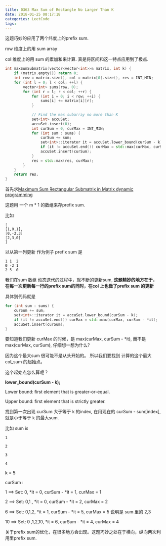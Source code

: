 ```yaml
---
title: 0363 Max Sum of Rectangle No Larger Than K
date: 2018-01-25 08:17:18
categories: LeetCode
tags:
---
```


这题巧妙的应用了两个纬度上的prefix sum.

row 维度上的用 sum array

col 维度上的用 sum 的累加和来计算. 真是将区间和这一特点应用到了极点.

```cpp
int maxSumSubmatrix(vector<vector<int>>& matrix, int k) {
    if (matrix.empty()) return 0;
    int row = matrix.size(), col = matrix[0].size(), res = INT_MIN;
    for (int l = 0; l < col; ++l) {
        vector<int> sums(row, 0);
        for (int r = l; r < col; ++r) {
            for (int i = 0; i < row; ++i) {
                sums[i] += matrix[i][r];
            }
            
            // Find the max subarray no more than K 
            set<int> accuSet;
            accuSet.insert(0);
            int curSum = 0, curMax = INT_MIN;
            for (int sum : sums) {
                curSum += sum;
                set<int>::iterator it = accuSet.lower_bound(curSum - k);
                if (it != accuSet.end()) curMax = std::max(curMax, curSum - *it);
                accuSet.insert(curSum);
            }
            res = std::max(res, curMax);
        }
    }
    return res;
}
```
首先求[Maximum Sum Rectangular Submatrix in Matrix dynamic programming](https://www.youtube.com/watch?v=yCQN096CwWM)


这题用 一个 m * 1 的数组来存prefix sum. 

比如
```text
[
[1,0,1],
[0,-2,3]
[2,3,0]
]
```

以从第一列更新 作为例子
prefix sum 是 
```text
1 1  2
0 -2 1
2 5  0
```
我们在sum 数组 动态迭代的过程中，就不断的更新sum, 
**这题精妙的地方在于，在每一次更新每一行的prefix sum的同时，在col 上也做了prefix sum 的更新**

具体到代码就是

```cpp
for (int sum : sums) {
    curSum += sum;
    set<int>::iterator it = accuSet.lower_bound(curSum - k);
    if (it != accuSet.end()) curMax = std::max(curMax, curSum - *it);
    accuSet.insert(curSum);
}
```

要知道我们更新 curMax 的时候，是 max(curMax, curSum - *it), 而不是 max(curMax, curSum), 仔细想一想为什么?

因为这个最大sum 很可能不是从头开始的。
所以我们要找到 计算的这个最大 col_sum 的起始点。

这个起始点怎么算呢？ 

**lower_bound(curSum - k);**

Lower bound: first element that is greater-or-equal.

Upper bound: first element that is strictly greater.

找到第一次出现 curSum 大于等于 k 的index, 在用现在的 curSum - sum[index],
就是小于等于 k 的最大sum.

比如 sum is
```text
1

2

3

4
```

k = 5

curSum :

1 ==> Set: 0, *it = 0,  curSum - *it  = 1,  curMax = 1

2 ==> Set: 0,1 , *it = 0, curSum - *it = 2, curMax = 2

6 ==> Set: 0,1,2, *it = 1, curSum - *it = 5, curMax = 5 说明是 sum 里的 2,3

10 ==> Set: 0 ,1,2,10, *it = 6, curSum - *it = 4, curMax = 4

 
关于prefix sum的优化，在很多地方会出现。这题巧妙之处在于横向，纵向两次利用里prefix sum. 


